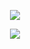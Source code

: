 <p align="center">
  <a href="https://t.me/cyberlizzard">
    <img src="https://raw.githubusercontent.com/depress3d/ShellFinder/main/assets/standard.gif">
  </a>

<div align="center">
<img src="https://forthebadge.com/images/badges/made-with-python.svg" >
</div>
